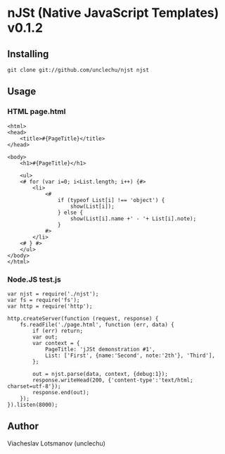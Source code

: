 # nJSt (Native JavaScript Templates) v0.1.2

## Installing

	git clone git://github.com/unclechu/njst njst

## Usage

### HTML page.html

	<html>
	<head>
		<title>#{PageTitle}</title>
	</head>

	<body>
		<h1>#{PageTitle}</h1>

		<ul>
		<# for (var i=0; i<List.length; i++) {#>
			<li>
				<#
					if (typeof List[i] !== 'object') {
						show(List[i]);
					} else {
						show(List[i].name +' - '+ List[i].note);
					}
				#>
			</li>
		<# } #>
		</ul>
	</body>
	</html>

### Node.JS test.js

	var njst = require('./njst');
	var fs = require('fs');
	var http = require('http');

	http.createServer(function (request, response) {
		fs.readFile('./page.html', function (err, data) {
			if (err) return;
			var out;
			var context = {
				PageTitle: 'jJSt demonstration #1',
				List: ['First', {name:'Second', note:'2th'}, 'Third'],
			};

			out = njst.parse(data, context, {debug:1});
			response.writeHead(200, {'content-type':'text/html; charset=utf-8'});
			response.end(out);
		});
	}).listen(8000);

## Author

Viacheslav Lotsmanov (unclechu)